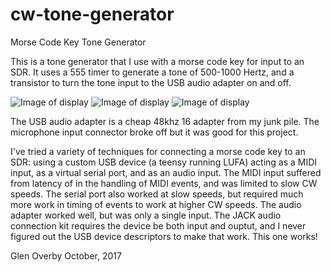 # cw-tone-generator
Morse Code Key Tone Generator

This is a tone generator that I use with a morse code key for input to an SDR.
It uses a 555 timer to generate a tone of 500-1000 Hertz, and a transistor
to turn the tone input to the USB audio adapter on and off.

![Image of display](https://raw.githubusercontent.com/glenoverby/CW555.png)
![Image of display](https://raw.githubusercontent.com/glenoverby/inside-half.jpg)
![Image of display](https://raw.githubusercontent.com/glenoverby/outside-half.jpg)

The USB audio adapter is a cheap 48khz 16 adapter from my junk pile.
The microphone input connector broke off but it was good for this project.
 

I've tried a variety of techniques for connecting a morse code key to
an SDR: using a custom USB device (a teensy running LUFA) acting as a
MIDI input, as a virtual serial port, and as an audio input.
The MIDI input suffered from latency of in the handling of MIDI events,
and was limited to slow CW speeds.
The serial port also worked at slow speeds, but required much more work
in timing of events to work at higher CW speeds.
The audio adapter worked well, but was only a single input.
The JACK audio connection kit requires the device be both input and ouptut,
and I never figured out the USB device descriptors to make that work.
This one works!

Glen Overby
October, 2017


